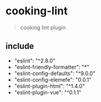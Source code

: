 # cooking-lint
> cooking lint plugin

## include
- "eslint": "^2.8.0"
- "eslint-friendly-formatter": "*"
- "eslint-config-defaults": "^9.0.0"
- "eslint-config-elemefe": "0.0.1"
- "eslint-plugin-html": "^1.4.0"
- "eslint-plugin-vue": "^0.1.1"
